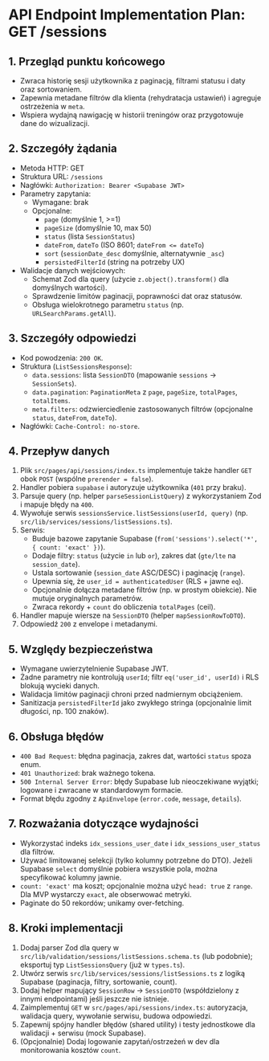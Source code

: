 # API Endpoint Implementation Plan: GET /sessions

## 1. Przegląd punktu końcowego

- Zwraca historię sesji użytkownika z paginacją, filtrami statusu i daty oraz sortowaniem.
- Zapewnia metadane filtrów dla klienta (rehydratacja ustawień) i agreguje ostrzeżenia w `meta`.
- Wspiera wydajną nawigację w historii treningów oraz przygotowuje dane do wizualizacji.

## 2. Szczegóły żądania

- Metoda HTTP: GET
- Struktura URL: `/sessions`
- Nagłówki: `Authorization: Bearer <Supabase JWT>`
- Parametry zapytania:
  - Wymagane: brak
  - Opcjonalne:
    - `page` (domyślnie 1, >=1)
    - `pageSize` (domyślnie 10, max 50)
    - `status` (lista `SessionStatus`)
    - `dateFrom`, `dateTo` (ISO 8601; `dateFrom <= dateTo`)
    - `sort` (`sessionDate_desc` domyślnie, alternatywnie `_asc`)
    - `persistedFilterId` (string na potrzeby UX)
- Walidacje danych wejściowych:
  - Schemat Zod dla query (użycie `z.object().transform()` dla domyślnych wartości).
  - Sprawdzenie limitów paginacji, poprawności dat oraz statusów.
  - Obsługa wielokrotnego parametru `status` (np. `URLSearchParams.getAll`).

## 3. Szczegóły odpowiedzi

- Kod powodzenia: `200 OK`.
- Struktura (`ListSessionsResponse`):
  - `data.sessions`: lista `SessionDTO` (mapowanie `sessions` -> `SessionSets`).
  - `data.pagination`: `PaginationMeta` z `page`, `pageSize`, `totalPages`, `totalItems`.
  - `meta.filters`: odzwierciedlenie zastosowanych filtrów (opcjonalne `status`, `dateFrom`, `dateTo`).
- Nagłówki: `Cache-Control: no-store`.

## 4. Przepływ danych

1. Plik `src/pages/api/sessions/index.ts` implementuje także handler `GET` obok `POST` (wspólne `prerender = false`).
2. Handler pobiera `supabase` i autoryzuje użytkownika (`401` przy braku).
3. Parsuje query (np. helper `parseSessionListQuery`) z wykorzystaniem Zod i mapuje błędy na `400`.
4. Wywołuje serwis `sessionsService.listSessions(userId, query)` (np. `src/lib/services/sessions/listSessions.ts`).
5. Serwis:
   - Buduje bazowe zapytanie Supabase (`from('sessions').select('*', { count: 'exact' })`).
   - Dodaje filtry: `status` (użycie `in` lub `or`), zakres dat (`gte/lte` na `session_date`).
   - Ustala sortowanie (`session_date` ASC/DESC) i paginację (`range`).
   - Upewnia się, że `user_id = authenticatedUser` (RLS + jawne `eq`).
   - Opcjonalnie dołącza metadane filtrów (np. w prostym obiekcie). Nie mutuje oryginalnych parametrów.
   - Zwraca rekordy + `count` do obliczenia `totalPages` (ceil).
6. Handler mapuje wiersze na `SessionDTO` (helper `mapSessionRowToDTO`).
7. Odpowiedź `200` z envelope i metadanymi.

## 5. Względy bezpieczeństwa

- Wymagane uwierzytelnienie Supabase JWT.
- Żadne parametry nie kontrolują `userId`; filtr `eq('user_id', userId)` i RLS blokują wycieki danych.
- Walidacja limitów paginacji chroni przed nadmiernym obciążeniem.
- Sanitizacja `persistedFilterId` jako zwykłego stringa (opcjonalnie limit długości, np. 100 znaków).

## 6. Obsługa błędów

- `400 Bad Request`: błędna paginacja, zakres dat, wartości `status` spoza enum.
- `401 Unauthorized`: brak ważnego tokena.
- `500 Internal Server Error`: błędy Supabase lub nieoczekiwane wyjątki; logowane i zwracane w standardowym formacie.
- Format błędu zgodny z `ApiEnvelope` (`error.code`, `message`, `details`).

## 7. Rozważania dotyczące wydajności

- Wykorzystać indeks `idx_sessions_user_date` i `idx_sessions_user_status` dla filtrów.
- Używać limitowanej selekcji (tylko kolumny potrzebne do DTO). Jeżeli Supabase `select` domyślnie pobiera wszystkie pola, można specyfikować kolumny jawnie.
- `count: 'exact'` ma koszt; opcjonalnie można użyć `head: true` z `range`. Dla MVP wystarczy `exact`, ale obserwować metryki.
- Paginate do 50 rekordów; unikamy over-fetching.

## 8. Kroki implementacji

1. Dodaj parser Zod dla query w `src/lib/validation/sessions/listSessions.schema.ts` (lub podobnie); eksportuj typ `ListSessionsQuery` (już w `types.ts`).
2. Utwórz serwis `src/lib/services/sessions/listSessions.ts` z logiką Supabase (paginacja, filtry, sortowanie, count).
3. Dodaj helper mapujący `SessionRow` → `SessionDTO` (współdzielony z innymi endpointami) jeśli jeszcze nie istnieje.
4. Zaimplementuj `GET` w `src/pages/api/sessions/index.ts`: autoryzacja, walidacja query, wywołanie serwisu, budowa odpowiedzi.
5. Zapewnij spójny handler błędów (shared utility) i testy jednostkowe dla walidacji + serwisu (mock Supabase).
6. (Opcjonalnie) Dodaj logowanie zapytań/ostrzeżeń w dev dla monitorowania kosztów `count`.
